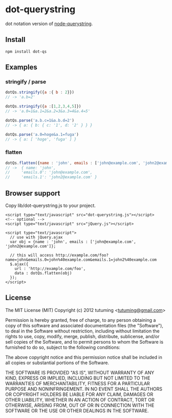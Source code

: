 # dot-querystring

dot notation version of [node-querystring](https://github.com/visionmedia/node-querystring).

## Install 

```
npm install dot-qs
```

## Examples

### stringify / parse

```js
dotQs.stringify({a :{ b : 2}})
// -> 'a.b=2'

dotQs.stringify({a :[1,2,3,4,5]})
// -> 'a.0=1&a.1=2&a.2=3&a.3=4&a.4=5'

dotQs.parse('a.b.c=1&a.b.d=2')
// -> { a: { b: { c: '1', d: '2' } } }

dotQs.parse('a.0=hoge&a.1=fuga')
// -> { a: [ 'hoge', 'fuga' ] }
```

### flatten

```js
dotQs.flatten({name : 'john', emails : ['john@example.com', 'john2@example.com']})
// ->  { name: 'john',
//     'emails.0': 'john@example.com',
//     'emails.1': 'john2@example.com' }
```

## Browser support

Copy lib/dot-querystring.js to your project.

```
<script type="text/javascript" src="dot-querystring.js"></script>
<!-- optional -->
<script type="text/javascript" src="jQuery.js"></script>

<script type="text/javascript">
  // use with jQuery.ajax
  var obj = {name : 'john', emails : ['john@example.com', 'john2@example.com']};

  // this will access http://example.com/foo?name=john&emails.0=john%40example.com&emails.1=john2%40example.com
  $.ajax({
    url : 'http://example.com/foo',
    data : dotQs.flatten(obj)
  });
</script>
```

## License

The MIT License (MIT)
Copyright (c) 2012 tutuming  &lt;tutuming@gmail.com&gt;

Permission is hereby granted, free of charge, to any person obtaining a copy of this software and associated documentation files (the "Software"), to deal in the Software without restriction, including without limitation the rights to use, copy, modify, merge, publish, distribute, sublicense, and/or sell copies of the Software, and to permit persons to whom the Software is furnished to do so, subject to the following conditions:

The above copyright notice and this permission notice shall be included in all copies or substantial portions of the Software.

THE SOFTWARE IS PROVIDED "AS IS", WITHOUT WARRANTY OF ANY KIND, EXPRESS OR IMPLIED, INCLUDING BUT NOT LIMITED TO THE WARRANTIES OF MERCHANTABILITY, FITNESS FOR A PARTICULAR PURPOSE AND NONINFRINGEMENT. IN NO EVENT SHALL THE AUTHORS OR COPYRIGHT HOLDERS BE LIABLE FOR ANY CLAIM, DAMAGES OR OTHER LIABILITY, WHETHER IN AN ACTION OF CONTRACT, TORT OR OTHERWISE, ARISING FROM, OUT OF OR IN CONNECTION WITH THE SOFTWARE OR THE USE OR OTHER DEALINGS IN THE SOFTWARE.
